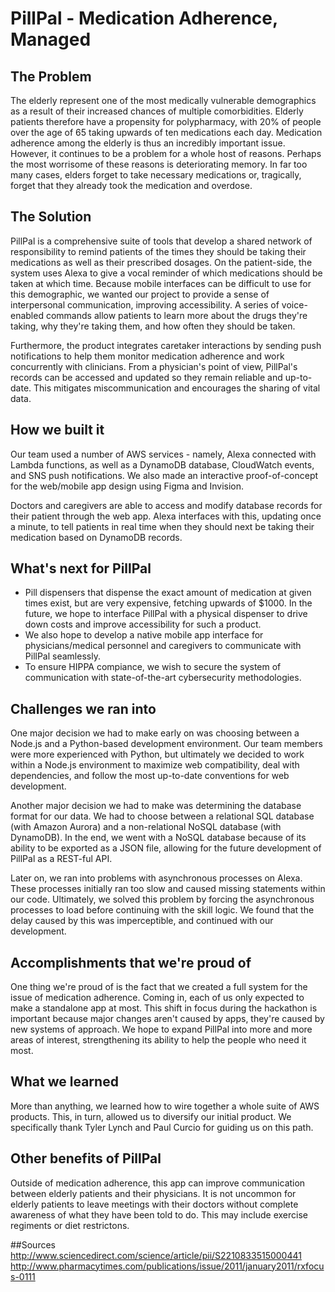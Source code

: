 # PillPal - Medication Adherence, Managed

## The Problem
The elderly represent one of the most medically vulnerable demographics as a result of their increased chances of multiple comorbidities. Elderly patients therefore have a propensity for polypharmacy, with 20% of people over the age of 65 taking upwards of ten medications each day. Medication adherence among the elderly is thus an incredibly important issue. However, it continues to be a problem for a whole host of reasons. Perhaps the most worrisome of these reasons is deteriorating memory. In far too many cases, elders forget to take necessary medications or, tragically, forget that they already took the medication and overdose. 

## The Solution
PillPal is a comprehensive suite of tools that develop a shared network of responsibility to remind patients of the times they should be taking their medications as well as their prescribed dosages. On the patient-side, the system uses Alexa to give a vocal reminder of which medications should be taken at which time. Because mobile interfaces can be difficult to use for this demographic, we wanted our project to provide a sense of interpersonal communication, improving accessibility. A series of voice-enabled commands allow patients to learn more about the drugs they're taking, why they're taking them, and how often they should be taken.

Furthermore, the product integrates caretaker interactions by sending push notifications to help them monitor medication adherence and work concurrently with clinicians. From a physician's point of view, PillPal's records can be accessed and updated so they remain reliable and up-to-date. This mitigates miscommunication and encourages the sharing of vital data.

## How we built it
Our team used a number of AWS services - namely, Alexa connected with Lambda functions, as well as a DynamoDB database, CloudWatch events, and SNS push notifications. We also made an interactive proof-of-concept for the web/mobile app design using Figma and Invision.

Doctors and caregivers are able to access and modify database records for their patient through the web app. Alexa interfaces with this, updating once a minute, to tell patients in real time when they should next be taking their medication based on DynamoDB records.

## What's next for PillPal
- Pill dispensers that dispense the exact amount of medication at given times exist, but are very expensive, fetching upwards of $1000. In the future, we hope to interface PillPal with a physical dispenser to drive down costs and improve accessibility for such a product.
- We also hope to develop a native mobile app interface for physicians/medical personnel and caregivers to communicate with PillPal seamlessly.
- To ensure HIPPA compiance, we wish to secure the system of communication with state-of-the-art cybersecurity methodologies.

## Challenges we ran into
One major decision we had to make early on was choosing between a Node.js and a Python-based development environment. Our team members were more experienced with Python, but ultimately we decided to work within a Node.js environment to maximize web compatibility, deal with dependencies, and follow the most up-to-date conventions for web development.

Another major decision we had to make was determining the database format for our data. We had to choose between a relational SQL database (with Amazon Aurora) and a non-relational NoSQL database (with DynamoDB). In the end, we went with a NoSQL database because of its ability to be exported as a JSON file, allowing for the future development of PillPal as a REST-ful API.

Later on, we ran into problems with asynchronous processes on Alexa. These processes initially ran too slow and caused missing statements within our code. Ultimately, we solved this problem by forcing the asynchronous processes to load before continuing with the skill logic. We found that the delay caused by this was imperceptible, and continued with our development.

## Accomplishments that we're proud of
One thing we're proud of is the fact that we created a full system for the issue of medication adherence. Coming in, each of us only expected to make a standalone app at most. This shift in focus during the hackathon is important because major changes aren't caused by apps, they're caused by new systems of approach. We hope to expand PillPal into more and more areas of interest, strengthening its ability to help the people who need it most.

## What we learned
More than anything, we learned how to wire together a whole suite of AWS products. This, in turn, allowed us to diversify our initial product. We specifically thank Tyler Lynch and Paul Curcio for guiding us on this path.

## Other benefits of PillPal
Outside of medication adherence, this app can improve communication between elderly patients and their physicians. It is not uncommon for elderly patients to leave meetings with their doctors without complete awareness of what they have been told to do. This may include exercise regiments or diet restrictons.

##Sources
http://www.sciencedirect.com/science/article/pii/S2210833515000441
http://www.pharmacytimes.com/publications/issue/2011/january2011/rxfocus-0111
